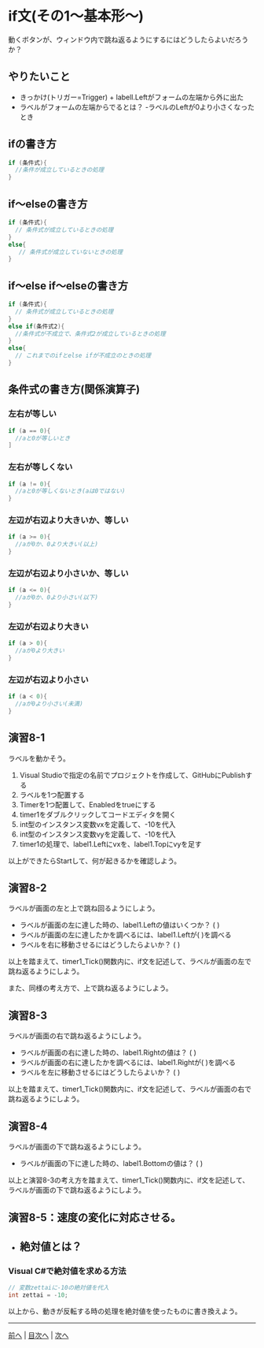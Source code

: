 # if文(その1～基本形～)
動くボタンが、ウィンドウ内で跳ね返るようにするにはどうしたらよいだろうか？

## やりたいこと
- きっかけ(トリガー=Trigger) + labell.Leftがフォームの左端から外に出た
- ラベルがフォームの左端からでるとは？
  -ラベルのLeftが0より小さくなったとき

## ifの書き方
```cs
if (条件式){
  //条件が成立しているときの処理
}
```

## if～elseの書き方
```cs
if (条件式){
  // 条件式が成立しているときの処理
}
else{
   // 条件式が成立していないときの処理
}
```

## if～else if～elseの書き方
```cs
if (条件式){
  // 条件式が成立しているときの処理
}
else if(条件式2){
  //条件式が不成立で、条件式2が成立しているときの処理
}
else{
  // これまでのifとelse ifが不成立のときの処理
}
```

## 条件式の書き方(関係演算子)
### 左右が等しい

```cs
if (a == 0){
  //aと0が等しいとき
]
```

### 左右が等しくない

```cs
if (a != 0){
  //aと0が等しくないとき(aは0ではない)
}
```

### 左辺が右辺より大きいか、等しい

```cs
if (a >= 0){
  //aが0か、0より大きい(以上)
}
```

### 左辺が右辺より小さいか、等しい

```cs
if (a <= 0){
  //aが0か、0より小さい(以下)
}
```

### 左辺が右辺より大きい

```cs
if (a > 0){
  //aが0より大きい
}
```

### 左辺が右辺より小さい

```cs
if (a < 0){
  //aが0より小さい(未満)
}
```

## 演習8-1
ラベルを動かそう。

1.	Visual Studioで指定の名前でプロジェクトを作成して、GitHubにPublishする
2.	ラベルを1つ配置する
3.	Timerを1つ配置して、Enabledをtrueにする
4.	timer1をダブルクリックしてコードエディタを開く
5.	int型のインスタンス変数vxを定義して、-10を代入
6.	int型のインスタンス変数vyを定義して、-10を代入
7.	timer1の処理で、label1.Leftにvxを、label1.Topにvyを足す

以上ができたらStartして、何が起きるかを確認しよう。

## 演習8-2
ラベルが画面の左と上で跳ね回るようにしよう。

- ラベルが画面の左に達した時の、label1.Leftの値はいくつか？ ( )
- ラベルが画面の左に達したかを調べるには、label1.Leftが( )を調べる
- ラベルを右に移動させるにはどうしたらよいか？ ( )

以上を踏まえて、timer1_Tick()関数内に、if文を記述して、ラベルが画面の左で跳ね返るようにしよう。

また、同様の考え方で、上で跳ね返るようにしよう。

## 演習8-3
ラベルが画面の右で跳ね返るようにしよう。
- ラベルが画面の右に達した時の、label1.Rightの値は？    ( )
- ラベルが画面の右に達したかを調べるには、label1.Rightが( )を調べる
- ラベルを左に移動させるにはどうしたらよいか？ ( )

以上を踏まえて、timer1_Tick()関数内に、if文を記述して、ラベルが画面の右で跳ね返るようにしよう。

## 演習8-4
ラベルが画面の下で跳ね返るようにしよう。

- ラベルが画面の下に達した時の、label1.Bottomの値は？   ( )

以上と演習8-3の考え方を踏まえて、timer1_Tick()関数内に、if文を記述して、ラベルが画面の下で跳ね返るようにしよう。

## 演習8-5：速度の変化に対応させる。
- 絶対値とは？
  -

### Visual C#で絶対値を求める方法

```cs
// 変数zettaiに-10の絶対値を代入
int zettai = -10;
```

以上から、動きが反転する時の処理を絶対値を使ったものに書き換えよう。

---

[前へ](07.md) | [目次へ](README.md#%E7%9B%AE%E6%AC%A1) | [次へ](09.md)
